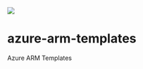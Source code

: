 <a href="https://portal.azure.com/#create/Microsoft.Template/uri/https%3A%2F%2Fraw.githubusercontent.com%2Fcsprabala%2Fazure-arm-templates%2Fmaster%2Fazuredeploy.json" target="_blank">
    <img src="http://azuredeploy.net/deploybutton.png"/>
</a>


# azure-arm-templates
Azure ARM Templates
